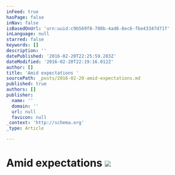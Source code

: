 ```yaml
---
inFeed: true
hasPage: false
inNav: false
isBasedOnUrl: 'urn:uuid:c9b569f8-708b-4ad6-8ec6-fbe43347d71f'
inLanguage: null
starred: false
keywords: []
description: ''
datePublished: '2016-02-20T22:25:59.283Z'
dateModified: '2016-02-20T22:19:16.012Z'
author: []
title: 'Amid expectations '
sourcePath: _posts/2016-02-20-amid-expectations.md
published: true
authors: []
publisher:
  name: ''
  domain: ''
  url: null
  favicon: null
_context: 'http://schema.org'
_type: Article

---
```

# Amid expectations ![](https://s3-us-west-2.amazonaws.com/the-grid-img/p/df5ee0eeed30b5517188082665795e32c7152340.png)